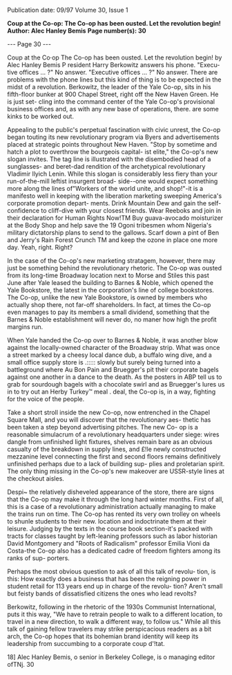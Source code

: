 Publication date: 09/97
Volume 30, Issue 1

**Coup at the Co-op: The Co-op has been ousted. Let the revolution begin!**
**Author: Alec Hanley Bemis**
**Page number(s): 30**

--- Page 30 ---

Coup at the Co·op 
The Co-op has been ousted. 
Let the revolution begin! 
by Alec Hanley Bemis 
P
resident Harry Berkowitz answers his phone. "Execu-
tive offices ... ?" No answer. "Executive offices ... ?" No 
answer. There are problems with the phone lines but this 
kind of thing is to be expected in the midst of a revolution. 
Berkowitz, the leader of the Yale Co-op, sits in his fifth-floor bunker 
at 900 Chapel Street, right off the New Haven Green. He is just set-
cling into the command center of the Yale Co-op's provisional business 
offices and, as with any new base of operations, there. are some kinks to 
be worked out. 


Appealing to the public's perpetual fascination with civic unrest, the 
Co-op began touting its new revolutionary program via Byers and 
advertisements placed at strategic points throughout New Haven. 
"Stop by sometime and hatch a plot to overthrow the bourgeois capital-
ist elite," the Co-op's new slogan invites. The tag line is illustrated with 
the disembodied head of a sunglasses- and beret-dad rendition of the 
archetypical revolutionary Vladimir llyich Lenin. While this slogan is 
considerably less fiery than your run-of-the-mill leftist insurgent broad-
side--one would expect something more along the lines of"Workers of 
the world unite, and shop!"-it is a manifesto well in keeping with the 
liberation marketing sweeping America's corporate promotion depart-
ments. Drink Mountain Dew and gain the self-confidence to cliff-dive 
with your closest friends. Wear Reeboks and join in their declaration 
for Human Rights Now!TM Buy guava-avocado moisturizer at the Body 
Shop and help save the 19 Ogoni tribesmen whom Nigeria's military 
dictatorship plans to send to the gallows. Scarf down a pint of Ben and 
Jerry's Rain Forest Crunch TM and keep the ozone in place one more 
day. Yeah, right. Right? 


In the case of the Co-op's new marketing stratagem, however, there 
may just be something behind the revolutionary rhetoric. The Co-op 
was ousted from its long-time Broadway location next to Morse and 
Stiles this past June after Yale leased the building to Barnes & Noble, 
which opened the Yale Bookstore, the latest in the corporation's line of 
college bookstores. The Co-op, unlike the new Yale Bookstore, is 
owned by members who actually shop there, not far-off shareholders. 
In fact, at times the Co-op even manages to pay its members a small 
dividend, something that the Barnes & Noble establishment will never 
do, no maner how high the profit margins run. 


When Yale handed the Co-op over to Barnes & Noble, it was 
another blow against the locally-owned character of the Broadway 
strip. What was once a street marked by a cheesy local dance dub, a 
buffalo wing dive, and a small office supply store is 
.::::: slowly but surely being turned into a battleground 
where Au Bon Pain and Bruegger's pit their corporate 
bagels against one another in a dance to the death. As the 
posters in ABP tell us to grab for sourdough bagels with a chocolate 
swirl and as Bruegger's lures us in to try out an Herby Turkey™ meal 
. deal, the Co-op is, in a way, fighting for the voice of the people. 


Take a short stroll inside the new Co-op, now entrenched in the 
Chapel Square Mall, and you will discover that the revolutionary aes-
thetic has been taken a step beyond advertising pitches. The new Co-
op is a reasonable simulacrum of a revolutionary headquarters under 
siege: wires dangle from unfinished light fixtures, shelves remain bare 
as an obvious casualty of the breakdown in supply lines, and £!le newly 
constructed mezzanine level connecting the first and second floors 
remains definitively unfinished perhaps due to a lack of building sup-
plies and proletarian spirit. The only thing missing in the Co-op's new 
makeover are USSR-style lines at the checkout aisles. 


Despi~ the relatively disheveled appearance of the store, there are 
signs that the Co-op may make it through the long hard winter 
months. First of all, this is a case of a revolutionary administration 
actually managing to make the trains run on time. The Co-op has 
rented its very own trolley on wheels to shunle students to their new. 
location and indoctrinate them at their leisure. Judging by the texts in 
the course book section-it's packed with tracts for classes taught by 
left-leaning professors such as labor historian David Montgomery and 
"Roots of Radicalism" professor Emilia Vioni da Costa-the Co-op 
also has a dedicated cadre of freedom fighters among its ranks of sup-
porters. 


Perhaps the most obvious question to ask of all this talk of revolu-
tion, is this: How exactly does a business that has been the reigning 
power in student retail for 113 years end up in charge of the revolu-
tion? Aren't small but feisty bands of dissatisfied citizens the ones who 
lead revolts? 


Berkowitz, following in the rhetoric of the 1930s Communist 
International, puts it this way, "We have to retrain people to walk to a 
different location, to travel in a new direction, to walk a different way, 
to follow us." While all this talk of gaining fellow travelers may strike 
perspicacious readers as a bit arch, the Co-op hopes that its bohemian 
brand identity will keep its leadership from succumbing to a corporate 
coup d'!tat. 

18] 
Alec Hanley Bemis, o senior in Berkeley College, is o managing editor ofTNj. 
30